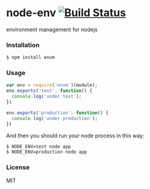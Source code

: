 
node-env [![Build Status](https://travis-ci.org/yorkie/node-envm.png)](https://travis-ci.org/yorkie/node-envm)
============================================

environment management for nodejs

### Installation

```bash
$ npm install envm
```

### Usage

```js
var env = require('envm')(module);
env.exports('test', function() {
  console.log('under test');
})

env.exports('production', function() {
  console.log('under production');
})
```

And then you should run your node process in this way:

```bash
$ NODE_ENV=test node app
$ NODE_ENV=production node app
```

### License

MIT